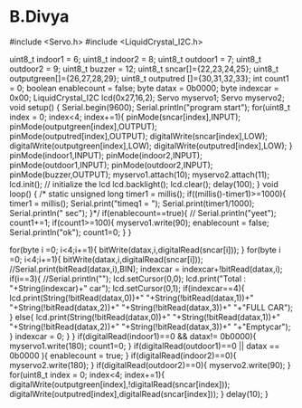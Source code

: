 # B.Divya
#include <Servo.h>
#include <LiquidCrystal_I2C.h>

uint8_t indoor1 = 6;
uint8_t indoor2 = 8;
uint8_t outdoor1 = 7;
uint8_t outdoor2 = 9;
uint8_t buzzer = 12;
uint8_t sncar[]={22,23,24,25};
uint8_t outputgreen[]={26,27,28,29};
uint8_t outputred []={30,31,32,33};
int count1 = 0;
boolean enablecount = false;
byte datax = 0b0000;
byte indexcar = 0x00;
LiquidCrystal_I2C lcd(0x27,16,2);
Servo myservo1;
Servo myservo2;
void setup() {
Serial.begin(9600);
Serial.println("program start");
for(uint8_t index = 0; index<4; index+=1){
pinMode(sncar[index],INPUT);
pinMode(outputgreen[index],OUTPUT);
pinMode(outputred[index],OUTPUT);
digitalWrite(sncar[index],LOW);
digitalWrite(outputgreen[index],LOW);
digitalWrite(outputred[index],LOW);
}
pinMode(indoor1,INPUT);
pinMode(indoor2,INPUT);
pinMode(outdoor1,INPUT);
pinMode(outdoor2,INPUT);
pinMode(buzzer,OUTPUT);
myservo1.attach(10);
myservo2.attach(11);
lcd.init(); // initialize the lcd
lcd.backlight();
lcd.clear();
delay(100);
}
void loop() {
/* static unsigned long timer1 = millis();
if((millis()-timer1)>=1000){
timer1 = millis();
Serial.print("timeq1 = ");
Serial.print(timer1/1000);
Serial.println(" sec");
}*/
if(enablecount==true){
// Serial.println("yeet");
count1+=1;
if(count1>=100){
myservo1.write(90);
enablecount = false;
Serial.println("ok");
count1=0;
}
}

for(byte i =0; i<4;i+=1){
bitWrite(datax,i,digitalRead(sncar[i]));
}
for(byte i =0; i<4;i+=1){
bitWrite(datax,i,digitalRead(sncar[i]));
//Serial.print(bitRead(datax,i),BIN);
indexcar = indexcar+!bitRead(datax,i);
if(i==3){
//Serial.println("");
lcd.setCursor(0,0);
lcd.print("Total : "+String(indexcar)+" car");
lcd.setCursor(0,1);
if(indexcar==4){
lcd.print(String(!bitRead(datax,0))+" "+String(!bitRead(datax,1))+" "+String(!bitRead(datax,2))+" "+String(!bitRead(datax,3))+" "+"FULL CAR");
}
else{
lcd.print(String(!bitRead(datax,0))+" "+String(!bitRead(datax,1))+" "+String(!bitRead(datax,2))+" "+String(!bitRead(datax,3))+" "+"Emptycar");
}
indexcar = 0;
}
}
if(digitalRead(indoor1)==0 && datax!= 0b0000){
myservo1.write(180);
count1=0;
}
if(digitalRead(outdoor1)==0 || datax == 0b0000 ){
enablecount = true;
}
if(digitalRead(indoor2)==0){
myservo2.write(180);
}
if(digitalRead(outdoor2)==0){
myservo2.write(90);
}
for(uint8_t index = 0; index<4; index+=1){
digitalWrite(outputgreen[index],!digitalRead(sncar[index]));
digitalWrite(outputred[index],digitalRead(sncar[index]));
}
delay(10);
}
